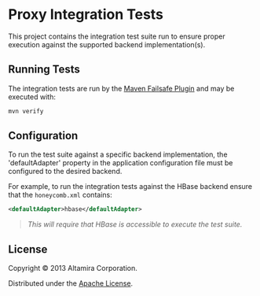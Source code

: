 # Proxy Integration Tests

This project contains the integration test suite run to ensure proper execution against the supported backend implementation(s).

## Running Tests

The integration tests are run by the [Maven Failsafe Plugin](https://maven.apache.org/surefire/maven-failsafe-plugin) and may be executed with:

```Bash
mvn verify
```

## Configuration

To run the test suite against a specific backend implementation, the 'defaultAdapter' property in the
application configuration file must be configured to the desired backend.

For example, to run the integration tests against the HBase backend ensure that the `honeycomb.xml` contains:

```XML
<defaultAdapter>hbase</defaultAdapter>
```

>*This will require that HBase is accessible to execute the test suite.*

## License

Copyright © 2013 Altamira Corporation.

Distributed under the [Apache License](https://www.apache.org/licenses/LICENSE-2.0.html).